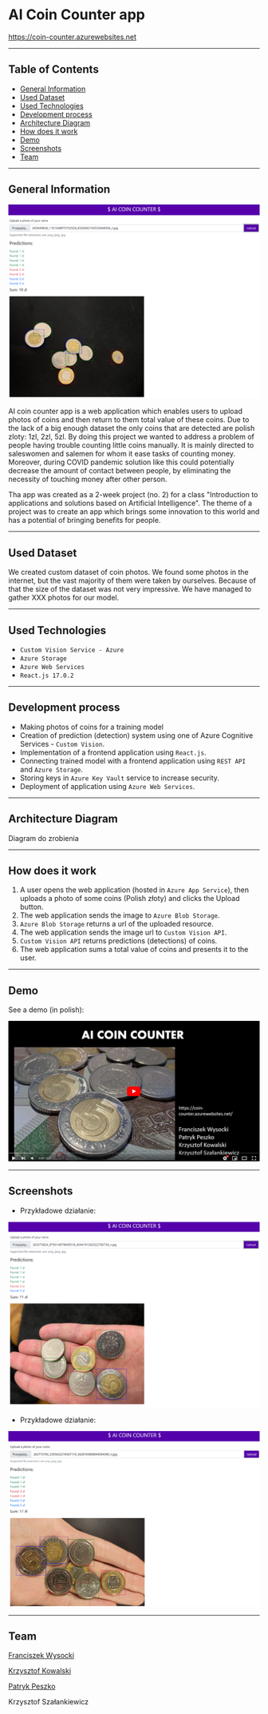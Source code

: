 # AI Coin Counter app

<a href="https://coin-counter.azurewebsites.net" target="_blank">https://coin-counter.azurewebsites.net</a>

---

## Table of Contents

- [General Information](#general-information)
- [Used Dataset](#used-dataset)
- [Used Technologies](#used-technologies)
- [Development process](#development-process)
- [Architecture Diagram](#architecture-diagram)
- [How does it work](#how-does-it-work)
- [Demo](#demo)
- [Screenshots](#screenshots)
- [Team](#team)

---

## General Information

![Screen1](img/Screen1.png)

AI coin counter app is a web application which enables users to upload photos of coins and then return to them total value of these coins. Due to the lack of a big enough dataset the only coins that are detected are polish zloty: 1zl, 2zl, 5zl. By doing this project we wanted to address a problem of people having trouble counting little coins manually. It is mainly directed to saleswomen and salemen for whom it ease tasks of counting money. Moreover, during COVID pandemic solution like this could potentially decrease the amount of contact between people, by eliminating the necessity of touching money after other person.

Tha app was created as a 2-week project (no. 2) for a class "Introduction to applications and solutions based on Artificial Intelligence". The theme of a project was to create an app which brings some innovation to this world and has a potential of bringing benefits for people.

---

## Used Dataset

We created custom dataset of coin photos. We found some photos in the internet, but the vast majority of them were taken by ourselves. Because of that the size of the dataset was not very impressive. We have managed to gather XXX photos for our model.

---

## Used Technologies

- `Custom Vision Service - Azure`
- `Azure Storage`
- `Azure Web Services`
- `React.js 17.0.2`

---

## Development process

- Making photos of coins for a training model
- Creation of prediction (detection) system using one of Azure Cognitive Services - `Custom Vision`.
- Implementation of a frontend application using `React.js`.
- Connecting trained model with a frontend application using `REST API` and `Azure Storage`.
- Storing keys in `Azure Key Vault` service to increase security.
- Deployment of application using `Azure Web Services`.

---

## Architecture Diagram

Diagram do zrobienia

---

## How does it work

1. A user opens the web application (hosted in `Azure App Service`), then uploads a photo of some coins (Polish złoty) and
   clicks the Upload button.
2. The web application sends the image to `Azure Blob Storage`.
3. `Azure Blob Storage` returns a url of the uploaded resource.
4. The web application sends the image url to `Custom Vision API`.
5. `Custom Vision API` returns predictions (detections) of coins.
6. The web application sums a total value of coins and presents it to the user.

---

## Demo

See a demo (in polish):

[![Demo](img/Demo.png)](https://youtu.be/AXQhopmFx_0)

---

## Screenshots

- Przykładowe działanie:

![Screen2](img/Screen2.png)

- Przykładowe działanie:

![Screen3](img/Screen3.png)

---

## Team

[Franciszek Wysocki](https://github.com/wysockif)

[Krzysztof Kowalski](https://github.com/KKofta)

[Patryk Peszko](https://github.com/Peszko-Patryk)

Krzysztof Szałankiewicz
